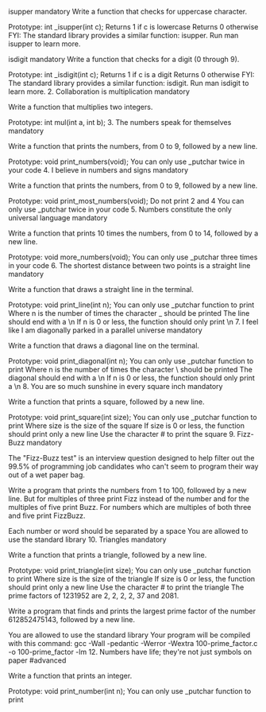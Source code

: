 isupper mandatory
Write a function that checks for uppercase character.

Prototype: int _isupper(int c); Returns 1 if c is lowercase Returns 0 otherwise FYI: The standard library provides a similar function: isupper. Run man isupper to learn more.

isdigit mandatory
Write a function that checks for a digit (0 through 9).

Prototype: int _isdigit(int c); Returns 1 if c is a digit Returns 0 otherwise FYI: The standard library provides a similar function: isdigit. Run man isdigit to learn more. 2. Collaboration is multiplication mandatory

Write a function that multiplies two integers.

Prototype: int mul(int a, int b); 3. The numbers speak for themselves mandatory

Write a function that prints the numbers, from 0 to 9, followed by a new line.

Prototype: void print_numbers(void); You can only use _putchar twice in your code 4. I believe in numbers and signs mandatory

Write a function that prints the numbers, from 0 to 9, followed by a new line.

Prototype: void print_most_numbers(void); Do not print 2 and 4 You can only use _putchar twice in your code 5. Numbers constitute the only universal language mandatory

Write a function that prints 10 times the numbers, from 0 to 14, followed by a new line.

Prototype: void more_numbers(void); You can only use _putchar three times in your code 6. The shortest distance between two points is a straight line mandatory

Write a function that draws a straight line in the terminal.

Prototype: void print_line(int n); You can only use _putchar function to print Where n is the number of times the character _ should be printed The line should end with a \n If n is 0 or less, the function should only print \n 7. I feel like I am diagonally parked in a parallel universe mandatory

Write a function that draws a diagonal line on the terminal.

Prototype: void print_diagonal(int n); You can only use _putchar function to print Where n is the number of times the character \ should be printed The diagonal should end with a \n If n is 0 or less, the function should only print a \n 8. You are so much sunshine in every square inch mandatory

Write a function that prints a square, followed by a new line.

Prototype: void print_square(int size); You can only use _putchar function to print Where size is the size of the square If size is 0 or less, the function should print only a new line Use the character # to print the square 9. Fizz-Buzz mandatory

The "Fizz-Buzz test" is an interview question designed to help filter out the 99.5% of programming job candidates who can't seem to program their way out of a wet paper bag.

Write a program that prints the numbers from 1 to 100, followed by a new line. But for multiples of three print Fizz instead of the number and for the multiples of five print Buzz. For numbers which are multiples of both three and five print FizzBuzz.

Each number or word should be separated by a space You are allowed to use the standard library 10. Triangles mandatory

Write a function that prints a triangle, followed by a new line.

Prototype: void print_triangle(int size); You can only use _putchar function to print Where size is the size of the triangle If size is 0 or less, the function should print only a new line Use the character # to print the triangle The prime factors of 1231952 are 2, 2, 2, 2, 37 and 2081.

Write a program that finds and prints the largest prime factor of the number 612852475143, followed by a new line.

You are allowed to use the standard library Your program will be compiled with this command: gcc -Wall -pedantic -Werror -Wextra 100-prime_factor.c -o 100-prime_factor -lm 12. Numbers have life; they're not just symbols on paper #advanced

Write a function that prints an integer.

Prototype: void print_number(int n); You can only use _putchar function to print

